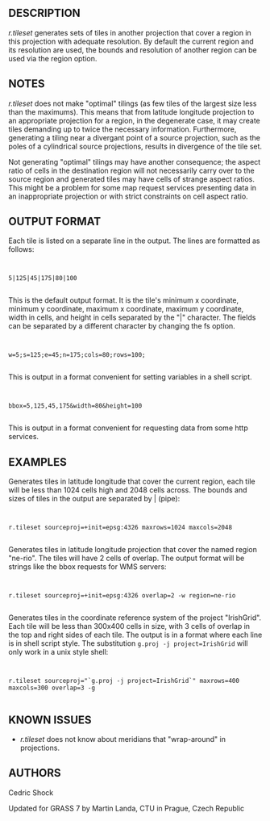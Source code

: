 
## DESCRIPTION

*r.tileset* generates sets of tiles in another projection that
cover a region in this projection with adequate resolution. By default
the current region and its resolution are used, the bounds and
resolution of another region can be used via the region option.

## NOTES

*r.tileset* does not make "optimal" tilings (as few tiles of
the largest size less than the maximums). This means that from
latitude longitude projection to an appropriate projection for a
region, in the degenerate case, it may create tiles demanding up to
twice the necessary information. Furthermore, generating a tiling near
a divergant point of a source projection, such as the poles of a
cylindrical source projections, results in divergence of the tile set.

Not generating "optimal" tilings may have another consequence; the
aspect ratio of cells in the destination region will not necessarily
carry over to the source region and generated tiles may have cells of
strange aspect ratios. This might be a problem for some map request
services presenting data in an inappropriate projection or with strict
constraints on cell aspect ratio.

## OUTPUT FORMAT

Each tile is listed on a separate line in the output. The lines are
formatted as follows:

```


5|125|45|175|80|100


```

This is the default output format. It is the tile's minimum x
coordinate, minimum y coordinate, maximum x coordinate, maximum y
coordinate, width in cells, and height in cells separated by the "|"
character. The fields can be separated by a different character by
changing the fs option.

```


w=5;s=125;e=45;n=175;cols=80;rows=100;


```

This is output in a format convenient for setting variables in a shell
script.

```


bbox=5,125,45,175&width=80&height=100


```

This is output in a format convenient for requesting data from some
http services.

## EXAMPLES

Generates tiles in latitude longitude that cover the current
region, each tile will be less than 1024 cells high and 2048 cells
across. The bounds and sizes of tiles in the output are separated by | (pipe):

```


r.tileset sourceproj=+init=epsg:4326 maxrows=1024 maxcols=2048


```

Generates tiles in latitude longitude projection that cover the
named region "ne-rio". The tiles will have 2 cells of overlap. The
output format will be strings like the bbox requests for WMS servers:

```


r.tileset sourceproj=+init=epsg:4326 overlap=2 -w region=ne-rio


```

Generates tiles in the coordinate reference system of the project
"IrishGrid". Each tile will be less than 300x400 cells in size, with 3
cells of overlap in the top and right sides of each tile. The output
is in a format where each line is in shell script style. The
substitution ``g.proj -j project=IrishGrid`` will only
work in a unix style shell:

```


r.tileset sourceproj="`g.proj -j project=IrishGrid`" maxrows=400 maxcols=300 overlap=3 -g


```

## KNOWN ISSUES

* *r.tileset* does not know about meridians that
  "wrap-around" in projections.

## AUTHORS

Cedric Shock

Updated for GRASS 7 by Martin Landa, CTU in Prague, Czech Republic
